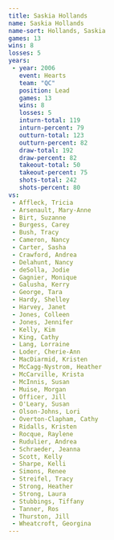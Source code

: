```yaml
---
title: Saskia Hollands
name: Saskia Hollands
name-sort: Hollands, Saskia
games: 13
wins: 8
losses: 5
years:
 - year: 2006
   event: Hearts
   team: "QC"
   position: Lead
   games: 13
   wins: 8
   losses: 5
   inturn-total: 119
   inturn-percent: 79
   outturn-total: 123
   outturn-percent: 82
   draw-total: 192
   draw-percent: 82
   takeout-total: 50
   takeout-percent: 75
   shots-total: 242
   shots-percent: 80
vs:
 - Affleck, Tricia
 - Arsenault, Mary-Anne
 - Birt, Suzanne
 - Burgess, Carey
 - Bush, Tracy
 - Cameron, Nancy
 - Carter, Sasha
 - Crawford, Andrea
 - Delahunt, Nancy
 - deSolla, Jodie
 - Gagnier, Monique
 - Galusha, Kerry
 - George, Tara
 - Hardy, Shelley
 - Harvey, Janet
 - Jones, Colleen
 - Jones, Jennifer
 - Kelly, Kim
 - King, Cathy
 - Lang, Lorraine
 - Loder, Cherie-Ann
 - MacDiarmid, Kristen
 - McCagg-Nystrom, Heather
 - McCarville, Krista
 - McInnis, Susan
 - Muise, Morgan
 - Officer, Jill
 - O'Leary, Susan
 - Olson-Johns, Lori
 - Overton-Clapham, Cathy
 - Ridalls, Kristen
 - Rocque, Raylene
 - Rudulier, Andrea
 - Schraeder, Jeanna
 - Scott, Kelly
 - Sharpe, Kelli
 - Simons, Renee
 - Streifel, Tracy
 - Strong, Heather
 - Strong, Laura
 - Stubbings, Tiffany
 - Tanner, Ros
 - Thurston, Jill
 - Wheatcroft, Georgina
---
```


